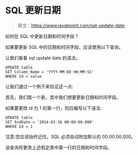# SQL 更新日期

> 原文：<https://www.javatpoint.com/sql-update-date>

如何在 SQL 中更新日期和时间字段？

如果要更新 SQL 中的日期和时间字段，应该使用以下查询。

让我们看看 sql update date 的语法。

```
UPDATE table 
SET Column_Name = 'YYYY-MM-DD HH:MM:SS'
WHERE Id = value

```

让我们通过一个例子来验证这一点:

首先，我们取一个表，其中我们想要更新日期和时间字段。

如果要更改 id 为 1 的第一行，则应编写以下语法:

```
UPDATE table 
SET EndDate = '2014-03-16 00:00:00.000' 
WHERE Id = 1 

```

注意:您应该始终记住，SQL 必须自动附加默认的 00:00:00.000。

该查询将更改上述假定表中第一行的日期和时间字段。